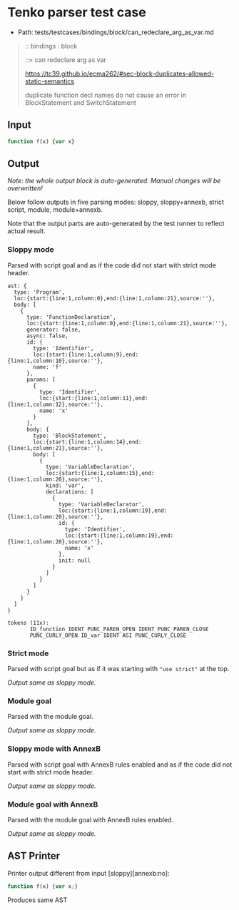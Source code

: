 # Tenko parser test case

- Path: tests/testcases/bindings/block/can_redeclare_arg_as_var.md

> :: bindings : block
>
> ::> can redeclare arg as var
> 
> https://tc39.github.io/ecma262/#sec-block-duplicates-allowed-static-semantics
> 
> duplicate function decl names do not cause an error in BlockStatement and SwitchStatement

## Input

`````js
function f(x) {var x}
`````

## Output

_Note: the whole output block is auto-generated. Manual changes will be overwritten!_

Below follow outputs in five parsing modes: sloppy, sloppy+annexb, strict script, module, module+annexb.

Note that the output parts are auto-generated by the test runner to reflect actual result.

### Sloppy mode

Parsed with script goal and as if the code did not start with strict mode header.

`````
ast: {
  type: 'Program',
  loc:{start:{line:1,column:0},end:{line:1,column:21},source:''},
  body: [
    {
      type: 'FunctionDeclaration',
      loc:{start:{line:1,column:0},end:{line:1,column:21},source:''},
      generator: false,
      async: false,
      id: {
        type: 'Identifier',
        loc:{start:{line:1,column:9},end:{line:1,column:10},source:''},
        name: 'f'
      },
      params: [
        {
          type: 'Identifier',
          loc:{start:{line:1,column:11},end:{line:1,column:12},source:''},
          name: 'x'
        }
      ],
      body: {
        type: 'BlockStatement',
        loc:{start:{line:1,column:14},end:{line:1,column:21},source:''},
        body: [
          {
            type: 'VariableDeclaration',
            loc:{start:{line:1,column:15},end:{line:1,column:20},source:''},
            kind: 'var',
            declarations: [
              {
                type: 'VariableDeclarator',
                loc:{start:{line:1,column:19},end:{line:1,column:20},source:''},
                id: {
                  type: 'Identifier',
                  loc:{start:{line:1,column:19},end:{line:1,column:20},source:''},
                  name: 'x'
                },
                init: null
              }
            ]
          }
        ]
      }
    }
  ]
}

tokens (11x):
       ID_function IDENT PUNC_PAREN_OPEN IDENT PUNC_PAREN_CLOSE
       PUNC_CURLY_OPEN ID_var IDENT ASI PUNC_CURLY_CLOSE
`````

### Strict mode

Parsed with script goal but as if it was starting with `"use strict"` at the top.

_Output same as sloppy mode._

### Module goal

Parsed with the module goal.

_Output same as sloppy mode._

### Sloppy mode with AnnexB

Parsed with script goal with AnnexB rules enabled and as if the code did not start with strict mode header.

_Output same as sloppy mode._

### Module goal with AnnexB

Parsed with the module goal with AnnexB rules enabled.

_Output same as sloppy mode._

## AST Printer

Printer output different from input [sloppy][annexb:no]:

````js
function f(x) {var x;}
````

Produces same AST
